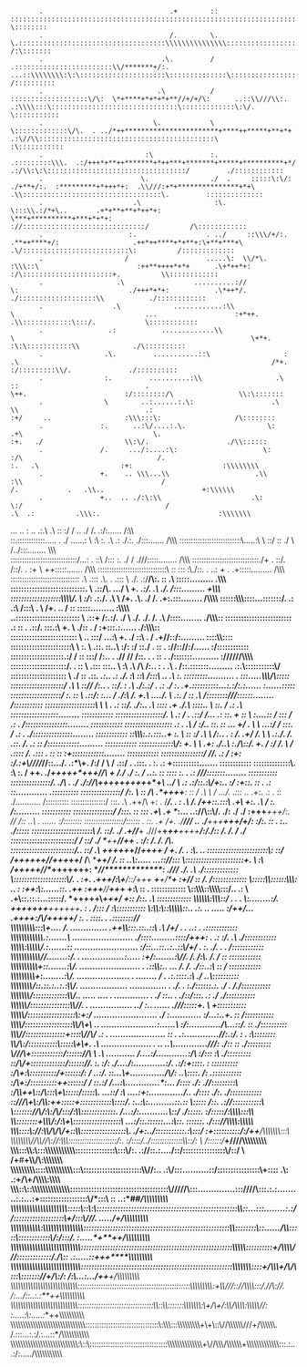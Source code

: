            .                               .+        ::          :::::::::::::::::::::::::::::::::::::::::::::::::::::::::::::::::::::::::::::::::::::::\:::::::::::::::::::::::::::\::::::::\\\::::\\::/:       \::::::::
           .                               /.        \.          \.::::::::::::::::::::::::::::::::::::\\\\\\\\\\\\\\\:::::::::::::::::::::::::::::::::::::::::::::::::::::::::::::::::\::::::::::::::/:        /:\:::::::
           .                             .\.         /          .::::::::::::::::::::::::\\/*******+/:.                     ...::\\\\\\\\:\:\:::::::::::::::::::::\::::::::::::::\::::::::::::::::::\/         /::::::::::
           .                            .\           /          :::::::::::::::::::\/\:  \*+****+*+*+*+**//+/+/\:      ..::\\///\\:.      .:\\\\:::\:::::::::::::::::::::::::::::::\:::::::::::::\:\/.        \:::::::::::
           .                           \.            \          \:::::::::::::\/\.  . ../*++***********************+****++*****+**+*+            .:\//\\:::::::::::::::::::::::::::::::::::::::::::\         :\:::::::::::
           .                         :\              :.        .:::::::::\\\.  .:/+++*+**++*******+*++***+*******+*****+**********+*/                  .:/\\:\:\::::::::::::::::::::::::::::::::::/         ./::::::::::::
           .                        \.               ./  .     :::::\:\/: ./+**+/:.  :*********+*+++*+:  .\\///:+*+***************+*+\                      .\\::::::::::::::::::::::::::::::::::\.         ::::::::::::::
           .                      .\                  :\.      \:::\\.:/*+\..       .+*+**+**+*++*+:             \***+**********+***+*+*+:                      ://::::::::::::::::::::::::::::::/          /\::::::::::::
           .                     :.                 . ../     ::\\\/+/:.            .**++****+/:                  .++*++****+*+**+:\+**+***+\                      .\/::::::::::::::::::::::::::\:          /:::::::::::::
           .                    /                   .....\:  \\/*\.                  :\\\::\                        :++**++++*+*+      .\+*++*+:                       :/\::::::::::::::::::::::+.          \\::::::::::::
           .                  .\                 ..........://                           \:                           ./+++*+*+:           .\*++*/.                       ./:::::::::::::::::::\\           ./::::::::::::
           .                 .\             ............:\\                             \                                ...                   :+*++.                       .\\::::::::::::\:::/.            \::::::::::::
           .                .:           .............\\                               \                                                          \+*+.                        :\:\:::::::::::\\             ./\::::::::::
           .               .\.         ...........::\                  :             .\                                                              /*+.                        :/:::::::::\\/.              ./::::::::::
           .               :.         ..........:\\                  .\             ::                               .                                 \++.                        :/::::::::/\                \\:\:::::::
           .               \        ..:......:.\:                   .\             \\                               .:                                   :+/     ..                  :\\\:::\:                  /\::::::::
           .              :.      ..:\/....:.\.                    \:            .+\                                \.                                     :+.   ./                    \\:\/.                   ./\\::::::
           .              /.     .../:....:\:                     \:            :/\                                 /.                                       :.   .\                    :+:                      :\\\\\\\\
           .              +.    .. \\\...\\                     .\\            :\\                                  /                                              /.            .   .\\..                        +:\\\\\\
           .              +..  .. ./:\:\\                      .\:            \:/                                   /                                          .\  .:          .\\\:.                             :\\\\\\\
...       ..              \:   .. .:\.\        .\             :\:            \:/                                    /                        ..                 ./  /.   .:/\:......                               /:\\\\\
::.::::::::::::.....    . ./  ......\:         \             :\\            \:\.                                   .\                        .:                  ./.:. ./:::.......                                /\\\\\\
:::::::::::::::::::::::::::\\.....:\          \             ::/            \:\:                                    ./                         \                    /.\./:::........                                \\\\\\\
:::::::::::::::::::::::::::::/...\:          \.            ::\            /:::                            :.       ./                         /                    .///:::::........                               /\\\\\\
:::::::::::::::::::::::::::::./\+           \.            ::/.           /::/.                            .        :+                         \                      ++:::::.......                                /\\\\\\
::::::::::::::::::::::::::::::\\           ::            ::\:      :\\\./::\. . ..\:                               \+                         \.                     .+:::::.........                              /\\\\\\
:::::::::::::::::::::::::::::\:           .\            .:::  .\\.  .  .\:::       \                     ./.   .:\/**\/\\:.                   :: .\                   :\::::.........                             .\\\\\\\
::::::::::::::::::::::::::::\.            \            .::/\\.        .\../       \                                +*.     .:/\.              .\ ./.                   /\:::.........                             +\\\\\\\
:::::::::::::::::::\\\\\\\\/.            \             :/*:          .\:./.      .\                       \        /+.          .\\.          ./  /.                   .+:.:::........                           /\\\\\\\\
::::::\\\\\\::::...:::::::/.            .:            .:\\           /:::\       \.                       \        /+.             .\.         /  ::                    :\::::.........                         :\\\\\\\\\
..:::::::::::::::::::::::\:             \            .::+           /:.:/.      ./                        \       ./\.                ./.      /. .\                     /\::::........                        ./\\\\\\\::
::::::::::::::::::::::::\:     .:      ::    .      .::/.          :::.:\       +.                        \       ./::                         \.  /                     :+:\::.:......                       ./:\\\\\\::\
:::::::::::::::::::::::::              \    ..      :::/          .\..:\       \+.                       ./       :\:\                         \.  /                     .+//::/:\.........                  :\:::\\\\::::
:::::::::::::::::::::::\       \      :.    \      .::\.          \::..\      :/:                        :/       ::./             .           ::  \.                     :\//::/\/:/......                :/::::::\::::::
::::::::::::::::::::.:/               /    ::      :::/          /:.. \.     .//                         //       /::\.            .     .     ::  \.                     ./:\::::::..........           :/\///\//\\\\\\\\
:::::::::::::::::::::/.       .      ::    \      .::\:         :::.. \      :\\                  .\     /\       /:.\.            :     .     .\  \.                      /::.:::::::.........       .\:.\\:::::::::::\\/
::::::::::::::::::::\:        \     ./    ::      .::*.        .\:.. .:     ./\.                  :\    ::\       /:::\                  ..    .\  :.                      \:::::::::.......... .  :\::.....\\\\\\/\\:::::
::::::::::::::::::::/               .\    \       :://         /:..  \.     ::/.                  \:    \.\      ./:.:/             .    .:    ./  :.                      .+\.::::::::::...:.:\/\:.:......  :\......:::::
:::::::::::::::::::/    :.          ::    \      .::/:        :\...  /     ./:\                   /.    +.\      .\.../.            \    .:.    /  ::                      .\ \/::::::::\///\::::::........   /:::::::::::
:::::::::::::::::::\    \    \      \.   .:      ::/\.       ./:..  .\     ::::                  .+    ./.\      ::::.\.            \    ::.    /  .:                      .\   :\:::::::::::::::::........   ::::::::::::
::::::::::::::::::/.    \   .:      /    \.     .::\/        /...   .:     \::.                  \+    :: \      :....::            /    :::    /  .:                       \.   /::::::::::::::::........    ::::::::::::
:::::::::::::::::\:    .:   \.     .\    /       :/.\.      :\:.    ::    .\.\.                  +/    \. \      \ ...:/            /    :::.   /  .:                       \.   ./:::::::::::::::........    ::::::::::::
::\\\\\\:.:.:::..+     :.   \      ::   :/      .\\ \       /:..    \.    \: /.                 .+/    /. \      \  .:./.           /.   .::.   /. .:                       ::    /\::::::::::::.........     ::::::::::::
::::::::\:::::\\/:     +.   \      \   .+:      ./..\      :\.\/\\::/.    +. /                  :\/    /. \      /  .::::           /.   .:::   \. ::                       ::    :+::::::::::::........      ::::::::::::
::::::::::::::::/     //.  .:      /   :+:      :/.:+\\////*//\::.../.  .:*\\+.                 /:/    /  \      /   .::/           \.   .:::.  \. :.                       .:     +\::::::::::.......        ::::::::::::
::::::::::::::\\\.   :\\   :.      /   ++.    ./*****+++++*******++****+//\  +                  /./   ./  :.     /   ..:\.          ::    ::::  :. \.                       .:     ///:::::::........         :\::::::::::
:::::::::::::::/.   ./\\   \.     ./  .*/:\//\\+*++********+*+*++++***+*+*****\                .\./    \  .:   .:/::.:\\/+:..       :/    :+::. :: \.                       .:     :\:............            .\::::::::::
:::::::::::::::/    /\:\.  \       :: \/\    .\*+***************+*++**********:                :: /   .\   \     /    .../.   .:\:: .*.   .+\:. .: \.                       ::     ./...........               /::::::::::
:::::::::::::::/   :\::\. .\        .++/\     \+:    .      /****************\/\.              \. \:  .\   /.  /+*+\::.:::\         .+\    +\:. .\ /                        :.      /:.........                :::::::::::
:::::::::::::::\/  /:::\. ::         ::\:    .+\   .+       \**************:...   ..:\//\\\::\\/. ./: ./   ./  :**+++******+++/:.    //    \/:: .\.\                        \.      \......                     :/::::::::
:::::::::::::::::/:\::::: \.         ::\.    .+    /*+.   ./****//*********/                          ..     ./*****+*+*+****+**+**+/+/:   \:/:. \::                        \.      :\..                          ./\:::::
:::::::::::::::::\::::::\ /.         ::/.    ./   .************+//*********+                               .\///+**+****+*+******++++****/:/./:: /\.                        /.       /                                .\/\
::::::::::::::::::::::::/ /          ::/     ./   \*****++*****//+*********+                                           . :********************/: \/.                        /.       /\\.                                 
::::::::::::::::::::::::/.\.         ::/     .\   +**++++*****+//****+++***+                                    \/        +************************.                        /.       \.  :\\.                           ..
:\::::::::::::::::::::::\\:          ::/          /*+++++*****+//****+++++*/                                   /**\     \******************++*****/                         /.       ::       ..\\\:.....     ...::\//\:::
\\::::::::::::::::::::::\+.     \    :\\          /+++++//*****\****+++++++:                                  \************//*************:  ./**//                        ./.       .\                    ./:::::::::::::
\\\::::::::::::::::::::\\/.    .     :+.          .+++/\:\\+******/::\/\+++                                   ******+*****+/\*************+    :+//                        :\:        /.                    /:::::::::::::
\\\:::::\\\\::::::\\\\\\\:    ..     \:            :++:\\\:......::.  .\++                                   :***+++******\//****++*******+    \+:\                        \::        \.                    \:::::::::::::
\\\::\\\\\\::\\\\\\\\:::/..  .:      \              .+\\::.::.:...:::::/.                                    \*+++++******\\*****+++******/    +:\:                        /::.       .\                    \:::::::::::::
\\\\\\\\\\\\\:\\\\\\\:\:/   .       \.              .  \\:........:\/\.                                      \++++++******\+****++++++****.   \: \.                        /:::        /                    :\\:::::::::::
\\:\\\\:\\\::\\\\\\\\\\::..        .:.           .. ..... :\/++/\...                                         .++++\:\/*********\\/+++++**/   :.  \.                       :\:::.       .                    .\::::::::\//\
\\\\\\\\\\\\\\\\\\:::\\+...\.      /.          ..............                                                 .++\\\\:::.::..::\  .\ /+*/        \.                       \. ..\:                         . .\::::::::::::
\\\\\\\\\\\\\\\\\\\\\\\\.:\.......\\     .......................                                               ./\::::.........::::/+++:         \.                      .:      :/.                     .\ ./::::::::::::
\\\\\\\\\\:\\\\\\\\\\\/.\:.......:\:   ........................                                                  :/::...::..:..::\\/+/           \.                      :.       ./.              .      \. /::::::::::::
\\\\\\\\\\\\\\\\\\\\\\//........:\/.   . ................:.....                                                    :+/:.......:\\//.             /.                      /\:\\\.    /.             /      :: \::::::::::::
\\\\\\\\\\\\\\\\\\\\\+::.......:\\/.    .......................                                                      . .::\\\\:.. ...            /.     /.              ./::..:\\   ::                     / :\:::::::::::
\\\\\\\\\\\\\\\\\\\+\:........:\\\/.     ....................                                                               . ........           /      .              .:\.::::.:\  ./                     \..\\::::::::::
\\\\\\\\\\\\\\\\\/::.::.:..:.:\\\\/.       ..................                                                            ..............  .      ./.     .             :./::::::.:.  ./              .       /./:::::::::::
\\\\\\\\\\\\\\\/:::::::::::::\\\\\/\..         ..... ....                                                             . .............     .     ./     ::.. .        ./:\:\/\:::.   .:             ./       .\/:::::::::::
\\\\\\\\\\\\/\:::::::::::::::\\\\\//.                                                                               . ................         ../     :..    ...... .///:::::+.    \                        \+:::::::::::
\\\\\\\\\\/::::::::::::::::::\\\:+\:/                                                                              ........................     ./     :............ :\/...:..+.   ::                         /:::::::::::
\\\\\\\\/\::::::::::::::::::\\\\/\\\+\                                                                            .. .....................:......\    :/:............/\\...::/.   ::                          ./::::::::::
\\\\\\//:::::::::::::::+::::\\\//\\/ .:                                                                                . .....................  :: . .:\.............//:.:\/.    \:                 \.         :\\::::::::
\\\\\/\\:/\:::::::::::\\:::::\\+\\+.  .\                                                                                ................... .   \.. ..\\.............//\/:     ./::                 ::         ./:::::::::
\\///\\\+\::::::::::::/::::::\//\\ \   .\                                                                                    ...........        /....:\/............:/\      :/\:::                 :\         ./:::::::::
::/\\\/\+:::::::::::::/::::::\//.  :.   :/:                                                                                                    ./....\/:............:/.   .:/:+::::.                \:         :\:::::::::
:\/\\+:\\:\:::::::::\/+::::::/:    /    ..:/.                                                                                                  ::...\\+.............\/\\/\: ..\\::::.               /:       .:\::::::::::
:/\\\+\:/:::::\:::::\++::::::/      /    ::.:/                                                                                                 /...:\\\.............\*:...    \/\::::              ./:      .//:::::::::\\
:\/\\\\++\\::/\\:::\\+\\:::::/:::::\\.    ...::/                             :\                                                               .\...:\+:.............\/..        ./::::            ./:.    .\/\::::::::::::
::\///\\\+\\:/\\\\\:\+\+:::::+\::::::::::::\\::::/.                                                                                           :\..:\\\:..........::.::          \\:::::           /::. .://:\:\:::::::::\\
\\:::::::\//\\/:\\\:\/\\/::\:\/\:\\\\\:::::::::::::\.                                                                                         /...:\/:...........\\::/           ./:::::.       :/:::::/\:\\\\\\\\\:::\\\\
\\\\:::::::\:\+\\\\\\\/\:/\:\\\+\\:::::\::::::::\:::::\\                                                                                     .\..:\/::.::::::...:\\::\.           \::::::.    ./\::://\\\\\\\\\:\\\\\\\\\\
\\\\\\\::::\\\://:\\\\\/\\\/\\\/+::\\\\\:::::::::::::::::\\.                                                                              .\/+:..\/:::::::::::.:\\\:::/          :+::::::::::/\:/++**/\\\\\\\\\\\\\\:::\\\
\\\\\\\\\\\\\\\\\//\\\\//\\\:\//:\\\\\\::::::::::::::::::\:::\/:.                                                                     :\/::::/..\/::::::::::::::\\\\::/:       \\  /::::::/*****+///**/\\\\\\\\\\\\\\\\\\\
\\\\\\\:::\\\\\:\\:\::\\\\\\\\\\\\\\\\\\\\\\:\::::::::::::::\\:::\\/:.                                                         .:\//::.:..../::/::::::::::::::::\\/\::\/       \    /+**#******+\\\\/**\\\:\\\\\\\\\\\\\\\
\\\\\\\\\\\\\\\\\\::::\\\\\\\\\\\\\\\\\\\\:::\\::::::::::::::::::::::\\\\//\:..                                        .:\\/\:::..........::\/\::::::::::::::::\\\+\:::\:  .\\:     .\:+********/\\\+**/\\\\\\\\\:\\\\\\\\
\\\\\\::\\::\\\\\\\\\\\\\\\\\\\\\\\\\\\\\:::::\:\:::::::::::::::::::::::::::::::\\/////\\:::..............:::\////\\:::.:.:.........:.:...:+\::::::::::::::::::\\/*\:::\\  ::       .\.:\*##***********/\\\\\\\\\\\\\\\\\\
\\\\\\\\\\\\\\\\\\\\\\\\\\\\\\\\\\\\\\\\\\\:::::\\\::\\:\\\:::::::::::::::::::::::::::::::::\::::::::::::::::::::\\\\::...:::........:.://\:\::::::::::::::::::\\+/:::\\///.        .\..../****+*******/\\\\\\\\\\\\\\\\\\
\\\\\\\\\\\\\\\\\\\\\\:\\\\\\\\\\\\\\\\\\\\\\\\\\\\\\:::::\::::::::::::::::::::::::::::::::::::::::::::::::::\\\\\::::::::\\\::......\/\\\\:::::\\::::::::::::\\/:/:\::/.           \:.....\**+****+**+/\\\\\\\\\\\\\\\\\\
\\\\\\\\\\\\\\\\\\\\\\\\\\\\\\\\\\\\\\\\\\\\\\\\\\\\\:::::::::::::::::::::::::::::::::::::::::::::::::::::::::\\\\\\\\\\::::::::::\+/\\\\\\\\///\:::::::::::::/\./\\\:\:           .*:.....::++***+****\\\\\\\\\\\\\\\\\\\
\\\\\\\\\\\\\\\\\\\\\\\\\\\\\\\\\\\\\\\\\\\\\\\\\\\\\:::::::::::::::::::::::::::::::::::::::::::::::::::::::::\\\\\\\\\\\\\\::::\+/\\\\\\+/\\/\\\:::\\::::::://+/\\:\/:            /:\\...:.../+**+**+/\\\\\\\\\\\\\\\\\\\
\\\\\\\\\\\\\\\\\\\\\\\\\\\\\\\\\\\\\\\\\\\\\\\\\\\\\\\:::\:\:::::::::::::::::::::::::::::::::\::::::::::::\\\\\\\\\\\\\\\\\\:\+\\\\///\:\://\\\\\\\\\::\:\/.//\\://.             /:.../::..:.:\**+**+\\\\\\\\\\\\\\\\\\\\
\\\\\\\\\\\\\\\\\\\\\\\\\\\\\\\\\\\\\\\\\\\\\\\\\\\\\\\:\::::::::::::::::::::::::::::::::\\\\\::\\\\:::::::\\\\\\\\\\\\\\\:\\+/\\\+/\:\\\\/\\\\\\\\\:\\\\\\\\\\//:              :\.....:\\:.....:**++\\\\\\\\\\\\\\\\\\\\\
\\\\\\\\\\\\\\\\\\\\\\\\\\\\\\\\\\\\\\\\\\\\\\\\\\\\\\\\\\\\::::::::::::::::::::::::::::::::\\\:\\\\\\:\::\\\\\\\\\\\\\\\\\\+\\\+\\::\\\//\\\\\\\\\\\\\///+/\\\\\\\\\\\\\.    \/.:::...:.:/.:...::*/\\\\\\\\\\\\\\\\\\\\\\
\\\\\\\\\\\\\\\\\\\\\\\\\\\\\\\\\\\\\\\\\\\\\\\\\\\\\\:\\::\\::::::::::::::::::::::::::::::::::\\\\\\\\\\\\\\\\\\\\\\\\\\\\\+\\\//\\\\\\/\\\\\\\\\\\\\+\\\\\\\\\\\\\\\\\\\\\\\\\\\:::.:...:/:.....\/\\\\\\\\\\\\\\\\\\\\\\
